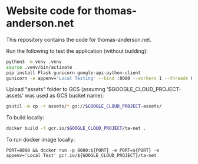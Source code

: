 # Website code for thomas-anderson.net

This repository contains the code for thomas-anderson.net. 

Run the following to test the application (without building):

```bash
python3 -m venv .venv
source .venv/bin/activate
pip install Flask gunicorn google-api-python-client
gunicorn -e appenv='Local Testing' --bind :8080 --workers 1 --threads 8 core:site
```

Upload "assets" folder to GCS (assumng '$GOOGLE_CLOUD_PROJECT-assets' was used as GCS bucket name):

```bash
gsutil -m cp -r assets/* gs://$GOOGLE_CLOUD_PROJECT-assets/
```

To build locally:

```bash
docker build -t gcr.io/$GOOGLE_CLOUD_PROJECT/ta-net .
```
To run docker image locally:

```
PORT=8080 && docker run -p 8080:${PORT} -e PORT=${PORT} -e appenv='Local Test' gcr.io/${GOOGLE_CLOUD_PROJECT}/ta-net
```
